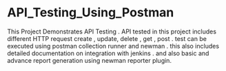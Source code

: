 # API_Testing_Using_Postman
This Project Demonstrates API Testing . API tested in this project includes different HTTP request create , update, delete , get , post . test can be executed using postman collection runner and newman . this also includes detailed documentation on integration with jenkins . and also basic and advance report generation using newman reporter plugin.
